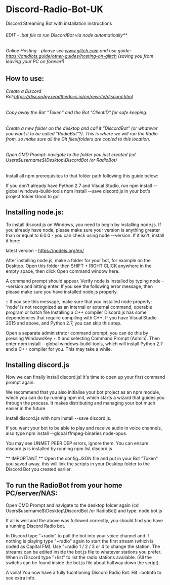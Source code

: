 # Discord-Radio-Bot-UK
Discord Streaming Bot with installation instructions

###### EDIT - .bat file to run DiscordBot via node automatically**

###### Online Hosting - please see www.glitch.com and use guide: https://anidiots.guide/other-guides/hosting-on-glitch (saving you from leaving your PC on forever!)

## How to use:

###### Create a Discord Bot:https://discordpy.readthedocs.io/en/rewrite/discord.html

###### Copy away the Bot "Token" and the Bot "ClientID" for safe keeping.

###### Create a new folder on the desktop and call it "DiscordBot" (or whatever you want it to be called "RadioBot"?). This is where we will run the Radio from, so make sure all the Git files/folders are copied to this location.

###### Open CMD Prompt: navigate to the folder you just created (cd Users\$username$\Desktop\DiscordBot /or RadioBot)

Install all npm prerequisites to that folder path following this guide below:

If you don't already have Python 2.7 and Visual Studio, run npm install --global windows-build-tools
npm install --save discord.js in your bot's project folder
Good to go!

## Installing node.js:

To install discord.js on Windows, you need to begin by installing node.js. If you already have node, please make sure your version is anything greater than or equal to 6.0.0 - you can check using node --version. If it isn't, install it here:

latest version - https://nodejs.org/en/

After installing node.js, make a folder for your bot, for example on the Desktop. Open this folder then SHIFT + RIGHT CLICK anywhere in the empty space, then click Open command window here.

A command prompt should appear. Verify node is installed by typing node --version and hitting enter. If you see the following error message, then please make sure you have installed node.js properly.

:: If you see this message, make sure that you installed node properly:
'node' is not recognized as an internal or external command, operable program or batch file
Installing a C++ compiler
Discord.js has some dependencies that require compiling with C++. If you have Visual Studio 2015 and above, and Python 2.7, you can skip this step.

Open a separate administrator command prompt, you can do this by pressing WindowsKey + X and selecting Command Prompt (Admin). Then enter npm install --global windows-build-tools, which will install Python 2.7 and a C++ compiler for you. This may take a while.

## Installing discord.js

Now we can finally install discord.js! It's time to open up your first command prompt again.

We recommend that you also initialise your bot project as an npm module, which you can do by running npm init, which starts a wizard that guides you through the process. It makes distributing and managing your bot much easier in the future.

Install discord.js with npm install --save discord.js.

If you want your bot to be able to play and receive audio in voice channels, also type npm install --global ffmpeg-binaries node-opus.

You may see UNMET PEER DEP errors, ignore them. You can ensure discord.js is installed by running npm list discord.js

** IMPORTANT ** Open the config.JSON file and put in your Bot "Token" you saved away. this will link the scripts in your Desktop folder to the Discord Bot you created earlier.

## To run the RadioBot from your home PC/server/NAS:

Open CMD Prompt and navigate to the desktop folder again (cd Users\$username$\Desktop\DiscordBot /or RadioBot) and type: node bot.js

If all is well and the above was followed correctly, you should find you have a running Discord Radio bot.

In Discord type "+radio" to pull the bot into your voice channel and if nothing is playing type "+radio" again to start the first stream (which is coded as Capital FM). Use "+radio 1 / 2 / 3 or 4 to change the station.  The streams can be edited inside the bot.js file to whatever stations you prefer. When in Discord type "+list" to list the radio stations available. (All the switchs can be found inside the bot.js file about halfway down the script).

A voila! You now have a fully fucntioning Discord Radio Bot. Hit +botinfo to see extra info.
